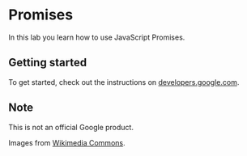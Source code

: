 # Promises

In this lab you learn how to use JavaScript Promises.

## Getting started

To get started, check out the instructions on [developers.google.com](https://developers.google.com/web/ilt/pwa/lab-promises).

## Note

This is not an official Google product.

Images from [Wikimedia Commons](https://commons.wikimedia.org/wiki/Main_Page).